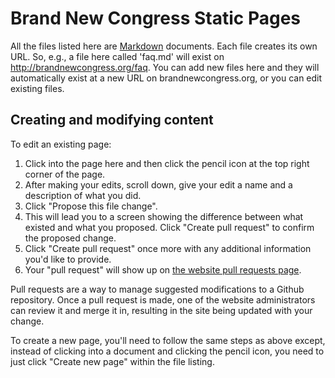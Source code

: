 # Brand New Congress Static Pages

All the files listed here are [Markdown](https://daringfireball.net/projects/markdown/syntax) documents. Each file creates its own URL.  So, e.g., a file here called 'faq.md' will exist on http://brandnewcongress.org/faq. You can add new files here and they will automatically exist at a new URL on brandnewcongress.org, or you can edit existing files.

## Creating and modifying content

To edit an existing page:

1. Click into the page here and then click the pencil icon at the top right corner of the page.
2. After making your edits, scroll down, give your edit a name and a description of what you did.
3. Click "Propose this file change".
4. This will lead you to a screen showing the difference between what existed and what you proposed.  Click "Create pull request" to confirm the proposed change.
5. Click "Create pull request" once more with any additional information you'd like to provide.
6. Your "pull request" will show up on [the website pull requests page](https://github.com/BrandNewCongress/website/pulls).

Pull requests are a way to manage suggested modifications to a Github repository.  Once a pull request is made, one of the website administrators can review it and merge it in, resulting in the site being updated with your change.

To create a new page, you'll need to follow the same steps as above except, instead of clicking into a document and clicking the pencil icon, you need to just click "Create new page" within the file listing.

